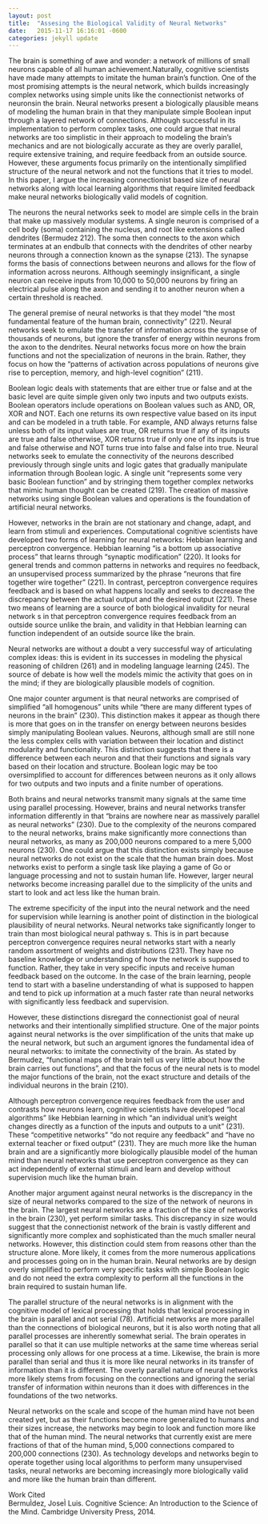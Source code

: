```yaml
---
layout: post
title:  "Assesing the Biological Validity of Neural Networks"
date:   2015-11-17 16:16:01 -0600
categories: jekyll update
---
```


The brain is something of awe and wonder: a network of millions of small neurons capable of all human achievement.Naturally, cognitive 
scientists have made many attempts to imitate the human brain’s function. One of the most promising attempts is the neural network, which
builds increasingly complex networks using simple units like the connectionist networks of neuronsin the brain. Neural networks present a 
biologically plausible means of modeling the human brain in that they manipulate simple Boolean input through a layered network of
connections. Although successful in its implementation to perform complex tasks, one could argue that neural networks are too simplistic
in their approach to modeling the brain’s mechanics and are not biologically accurate as they are overly parallel, require extensive 
training, and require feedback from an outside source. However, these arguments focus primarily on the intentionally simplified structure 
of the neural network and not the functions that it tries to model. In this paper, I argue the increasing connectionist based size of 
neural networks along with local learning algorithms that require limited feedback make neural networks biologically valid models of 
cognition. 


The neurons the neural networks seek to model are simple cells in the brain that make up massively modular systems. A single neuron is 
comprised of a cell body (soma) containing the nucleus, and root like extensions called dendrites (Bermudez 212). The soma then connects
to the axon which terminates at an endbulb that connects with the dendrites of other nearby neurons through a connection known as the 
synapse (213). The synapse forms the basis of connections between neurons and allows for the flow of information across neurons. Although
seemingly insignificant, a single neuron can receive inputs from 10,000 to 50,000 neurons by firing an electrical pulse along the axon and
sending it to another neuron when a certain threshold is reached. 

The general premise of neural networks is that they model “the most fundamental feature of the human brain, connectivity” (221). Neural 
networks seek to emulate the transfer of information across the synapse of thousands of neurons, but ignore the transfer of energy within 
neurons from the axon to the dendrites. Neural networks focus more on how the brain functions and not the specialization of neurons in the
brain. Rather, they focus on how the “patterns of activation across populations of neurons give rise to perception, memory, and high-level
cognition” (211). 

Boolean logic deals with statements that are either true or false and at the basic level are quite simple given only two inputs and two 
outputs exists. Boolean operators include operations on Boolean values such as AND, OR, XOR and NOT. Each one returns its own respective
value based on its input and can be modeled in a truth table. For example, AND always returns false unless both of its input values are 
true, OR returns true if any of its inputs are true and false otherwise, XOR returns true if only one of its inputs is true and false
otherwise and NOT turns true into false and false into true. Neural networks seek to emulate the connectivity of the neurons described
previously through single units and logic gates that gradually manipulate information through Boolean logic. A single unit “represents 
some very basic Boolean function” and by stringing them together complex networks that mimic human thought can be created (219). The 
creation of massive networks using single Boolean values and operations is the foundation of artificial neural networks. 

However, networks in the brain are not stationary and change, adapt, and learn from stimuli and experiences. Computational cognitive 
scientists have developed two forms of learning for neural networks: Hebbian learning and perceptron convergence. Hebbian learning “is a
bottom up associative process” that learns through “synaptic modification” (220). It looks for general trends and common patterns in 
networks and requires no feedback, an unsupervised process summarized by the phrase “neurons that fire together wire together” (221).
In contrast, perceptron convergence requires feedback and is based on what happens locally and seeks to decrease the discrepancy between
the actual output and the desired output (221). These two means of learning are a source of both biological invalidity for neural network
s in that perceptron convergence requires feedback from an outside source unlike the brain, and validity in that Hebbian learning can
function independent of an outside source like the brain. 

Neural networks are without a doubt a very successful way of articulating complex ideas: this is evident in its successes in modeling 
the physical reasoning of children (261) and in modeling language learning (245). The source of debate is how well the models mimic the
activity that goes on in the mind; if they are biologically plausible models of cognition. 

One major counter argument is that neural networks are comprised of simplified “all homogenous” units while “there are many different 
types of neurons in the brain” (230). This distinction makes it appear as though there is more that goes on in the transfer on energy 
between neurons besides simply manipulating Boolean values. Neurons, although small are still none the less complex cells with variation
between their location and distinct modularity and functionality. This distinction suggests that there is a difference between each 
neuron and that their functions and signals vary based on their location and structure. Boolean logic may be too oversimplified to 
account for differences between neurons as it only allows for two outputs and two inputs and a finite number of operations. 

Both brains and neural networks transmit many signals at the same time using parallel processing. However, brains and neural networks
transfer information differently in that “brains are nowhere near as massively parallel as neural networks” (230). Due to the complexity
of the neurons compared to the neural networks, brains make significantly more connections than neural networks, as many as 200,000 
neurons compared to a mere 5,000 neurons (230). One could argue that this distinction exists simply because neural networks do not exist
on the scale that the human brain does. Most networks exist to perform a single task like playing a game of Go or language processing 
and not to sustain human life. However, larger neural networks become increasing parallel due to the simplicity of the units and start
to look and act less like the human brain. 

The extreme specificity of the input into the neural network and the need for supervision while learning is another point of distinction
in the biological plausibility of neural networks. Neural networks take significantly longer to train than most biological neural pathway
s. This is in part because perceptron convergence requires neural networks start with a nearly random assortment of weights and
distributions (231). They have no baseline knowledge or understanding of how the network is supposed to function. Rather, they take in
very specific inputs and receive human feedback based on the outcome. In the case of the brain learning, people tend to start with a 
baseline understanding of what is supposed to happen and tend to pick up information at a much faster rate than neural networks with 
significantly less feedback and supervision. 

However, these distinctions disregard the connectionist goal of neural networks and their intentionally simplified structure. One of 
the major points against neural networks is the over simplification of the units that make up the neural network, but such an argument 
ignores the fundamental idea of neural networks: to imitate the connectivity of the brain. As stated by Bermudez, “functional maps of 
the brain tell us very little about how the brain carries out functions”, and that the focus of the neural nets is to model the major 
functions of the brain, not the exact structure and details of the individual neurons in the brain (210).  

Although perceptron convergence requires feedback from the user and contrasts how neurons learn, cognitive scientists have developed 
“local algorithms” like Hebbian learning in which “an individual unit’s weight changes directly as a function of the inputs and outputs
to a unit” (231). These “competitive networks” “do not require any feedback” and “have no external teacher or fixed output” (231). They
are much more like the human brain and are a significantly more biologically plausible model of the human mind than neural networks that
use perceptron convergence as they can act independently of external stimuli and learn and develop without supervision much like the 
human brain. 

Another major argument against neural networks is the discrepancy in the size of neural networks compared to the size of the network of
neurons in the brain. The largest neural networks are a fraction of the size of networks in the brain (230), yet perform similar tasks.
This discrepancy in size would suggest that the connectionist network of the brain is vastly different and significantly more complex 
and sophisticated than the much smaller neural networks. However, this distinction could stem from reasons other than the structure 
alone. More likely, it comes from the more numerous applications and processes going on in the human brain. Neural networks are by 
design overly simplified to perform very specific tasks with simple Boolean logic and do not need the extra complexity to perform all 
the functions in the brain required to sustain human life. 

The parallel structure of the neural networks is in alignment with the cognitive model of lexical processing that holds that lexical 
processing in the brain is parallel and not serial (78). Artificial networks are more parallel than the connections of biological
neurons, but it is also worth noting that all parallel processes are inherently somewhat serial. The brain operates in parallel so that 
it can use multiple networks at the same time whereas serial processing only allows for one process at a time. Likewise, the brain is
more parallel than serial and thus it is more like neural networks in its transfer of information than it is different. The overly 
parallel nature of neural networks more likely stems from focusing on the connections and ignoring the serial transfer of information
within neurons than it does with differences in the foundations of the two networks. 

Neural networks on the scale and scope of the human mind have not been created yet, but as their functions become more generalized to
humans and their sizes increase, the networks may begin to look and function more like that of the human mind. The neural networks that
currently exist are mere fractions of that of the human mind, 5,000 connections compared to 200,000 connections (230). As technology 
develops and networks begin to operate together using local algorithms to perform many unsupervised tasks, neural networks are becoming
increasingly more biologically valid and more like the human brain than different. 

Work Cited</br>
BermuÌdez, JoseÌ Luis. Cognitive Science: An Introduction to the Science of the Mind. Cambridge University Press, 2014.

